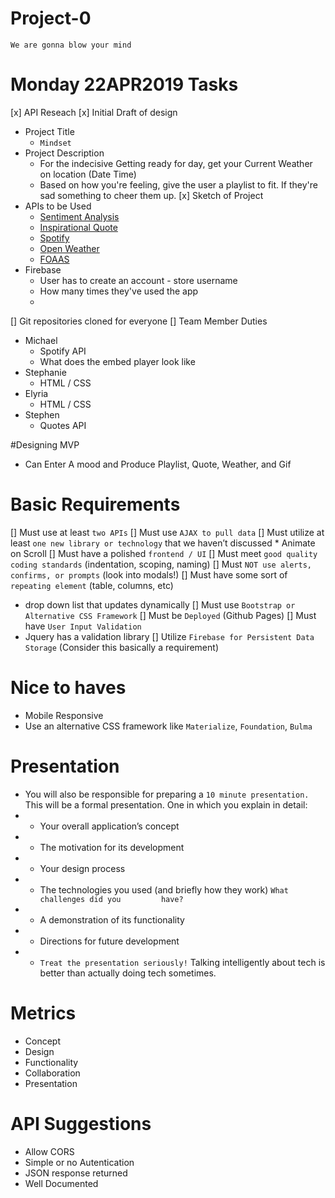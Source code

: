 # Project-0
`We are gonna blow your mind`


# Monday 22APR2019 Tasks
[x] API Reseach
[x] Initial Draft of design
* Project Title
    * `Mindset`
* Project Description
    * For the indecisive Getting ready for day, get your Current Weather on location (Date Time)
    * Based on how you're feeling, give the user a playlist to fit. If they're sad
    something to cheer them up.
[x] Sketch of Project
* APIs to be Used
    * [Sentiment Analysis](https://rapidapi.com/twinword/api/sentiment-analysis/details)
    * [Inspirational Quote](https://rapidapi.com/HealThruWords/api/universal-inspirational-quotes)
    * [Spotify](https://rapidapi.com/stefan.skliarov/api/Spotify)
    * [Open Weather](hhttps://rapidapi.com/community/api/open-weather-map)
    * [FOAAS](https://rapidapi.com/community/api/foaas)
* Firebase
    * User has to create an account - store username
    * How many times they've used the app
    * 
[] Git repositories cloned for everyone
[] Team Member Duties
* Michael
    * Spotify API
    * What does the embed player look like
* Stephanie
    * HTML / CSS
* Elyria
    * HTML / CSS
* Stephen
    * Quotes API

#Designing MVP
* Can Enter A mood and Produce Playlist, Quote, Weather, and Gif



# Basic Requirements
[] Must use at least `two APIs`
[] Must use `AJAX to pull data`
[] Must utilize at least `one new library or technology` that we haven’t discussed
    * Animate on Scroll
[] Must have a polished `frontend / UI`
[] Must meet `good quality coding standards` (indentation, scoping, naming)
[] Must `NOT use alerts, confirms, or prompts` (look into modals!)
[] Must have some sort of `repeating element` (table, columns, etc)
   * drop down list that updates dynamically
[] Must use `Bootstrap or Alternative CSS Framework`
[] Must be `Deployed` (Github Pages)
[] Must have `User Input Validation`
   * Jquery has a validation library
[] Utilize `Firebase for Persistent Data Storage` (Consider this basically a requirement)
 
# Nice to haves
* Mobile Responsive
* Use an alternative CSS framework like `Materialize`, `Foundation`, `Bulma`

# Presentation
* You will also be responsible for preparing a `10 minute presentation.` This will be a formal presentation. One in which you explain in detail:
* * Your overall application’s concept
* * The motivation for its development
* * Your design process
* * The technologies you used (and briefly how they work) `What challenges did you         have?`
* * A demonstration of its functionality
* * Directions for future development
* * `Treat the presentation seriously!` Talking intelligently about tech is better than actually doing tech sometimes.

# Metrics
* Concept
* Design
* Functionality
* Collaboration
* Presentation

# API Suggestions
* Allow CORS
* Simple or no Autentication
* JSON response returned
* Well Documented





